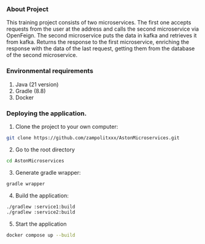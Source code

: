 ### About Project
This training project consists of two microservices. The first one accepts requests from the user at the address and calls the second microservice via OpenFeign. The second microservice puts the data in kafka and retrieves it from kafka. Returns the response to the first microservice, enriching the response with the data of the last request, getting them from the database of the second microservice.

### Environmental requirements
1. Java (21 version)
2. Gradle (8.8)
3. Docker

### Deploying the application.
1. Clone the project to your own computer:
```bash
git clone https://github.com/zampolitxxx/AstonMicroservices.git 
```
2. Go to the root directory
```bash
cd AstonMicroservices
```
3. Generate gradle wrapper:
```bash
gradle wrapper
```
4. Build the application:
```bash
./gradlew :service1:build
./gradlew :service2:build
```

5. Start the application
```bash
docker compose up --build 
```